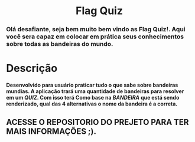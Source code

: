 <h1 align="center">
Flag Quiz
</h1>

### Olá desafiante, seja bem muito bem vindo as Flag Quiz!. Aqui você sera capaz em colocar em prática seus conhecimentos sobre todas as bandeiras do mundo.

# Descrição

#### Desenvolvido para usuário praticar tudo o que sabe sobre bandeiras mundias. A aplicação trará uma quantidade de bandeiras para resolver em um _QUIZ_. Com isso terá Como base na _BANDEIRA_ que está sendo renderizado, qual das 4 alternativas o nome da bandeira é a correta.

## ACESSE O REPOSITORIO DO PREJETO PARA TER MAIS INFORMAÇÕES ;).
